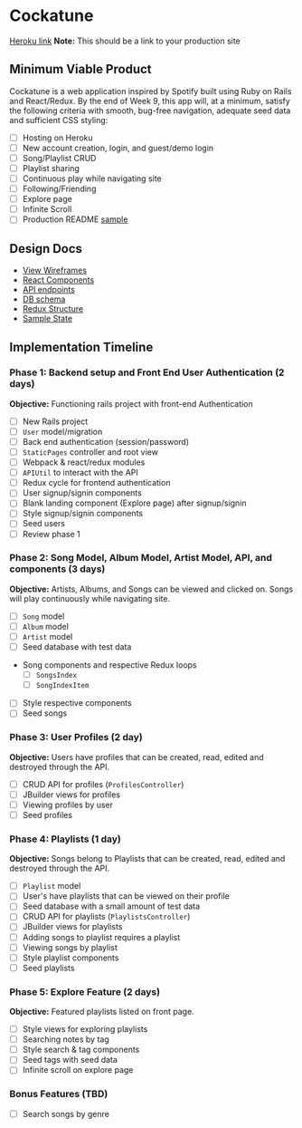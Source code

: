 # Cockatune

[Heroku link][heroku] **Note:** This should be a link to your production site

[heroku]: http://www.herokuapp.com

## Minimum Viable Product

Cockatune is a web application inspired by Spotify built using Ruby on Rails and React/Redux.  By the end of Week 9, this app will, at a minimum, satisfy the following criteria with smooth, bug-free navigation, adequate seed data and sufficient CSS styling:

- [ ] Hosting on Heroku
- [ ] New account creation, login, and guest/demo login
- [ ] Song/Playlist CRUD
- [ ] Playlist sharing
- [ ] Continuous play while navigating site
- [ ] Following/Friending
- [ ] Explore page
- [ ] Infinite Scroll
- [ ] Production README [sample](docs/production_readme.md)

## Design Docs
* [View Wireframes][wireframes]
* [React Components][components]
* [API endpoints][api-endpoints]
* [DB schema][schema]
* [Redux Structure][redux-structure]
* [Sample State][sample-state]

[wireframes]: docs/wireframes
[components]: docs/component-heirarchy.md
[redux-structure]: docs/redux-structure.md
[sample-state]: docs/sample-state.md
[api-endpoints]: docs/api-endpoints.md
[schema]: docs/schema.md

## Implementation Timeline

### Phase 1: Backend setup and Front End User Authentication (2 days)

**Objective:** Functioning rails project with front-end Authentication

- [ ] New Rails project
- [ ] `User` model/migration
- [ ] Back end authentication (session/password)
- [ ] `StaticPages` controller and root view
- [ ] Webpack & react/redux modules
- [ ] `APIUtil` to interact with the API
- [ ] Redux cycle for frontend authentication
- [ ] User signup/signin components
- [ ] Blank landing component (Explore page) after signup/signin
- [ ] Style signup/signin components
- [ ] Seed users
- [ ] Review phase 1

### Phase 2: Song Model, Album Model, Artist Model, API, and components (3 days)

**Objective:** Artists, Albums, and Songs can be viewed and clicked on. Songs will play continuously while navigating site.

- [ ] `Song` model
- [ ] `Album` model
- [ ] `Artist` model
- [ ] Seed database with test data
- Song components and respective Redux loops
  - [ ] `SongsIndex`
  - [ ] `SongIndexItem`
- [ ] Style respective components
- [ ] Seed songs

### Phase 3: User Profiles (2 day)

**Objective:** Users have profiles that can be created, read, edited and destroyed through the API.

- [ ] CRUD API for profiles (`ProfilesController`)
- [ ] JBuilder views for profiles
- [ ] Viewing profiles by user
- [ ] Seed profiles

### Phase 4: Playlists (1 day)

**Objective:** Songs belong to Playlists that can be created, read, edited and destroyed through the API.

- [ ] `Playlist` model
- [ ] User's have playlists that can be viewed on their profile
- [ ] Seed database with a small amount of test data
- [ ] CRUD API for playlists (`PlaylistsController`)
- [ ] JBuilder views for playlists
- [ ] Adding songs to playlist requires a playlist
- [ ] Viewing songs by playlist
- [ ] Style playlist components
- [ ] Seed playlists

### Phase 5: Explore Feature (2 days)

**Objective:** Featured playlists listed on front page.

- [ ] Style views for exploring playlists
- [ ] Searching notes by tag
- [ ] Style search & tag components
- [ ] Seed tags with seed data
- [ ] Infinite scroll on explore page

### Bonus Features (TBD)
- [ ] Search songs by genre
